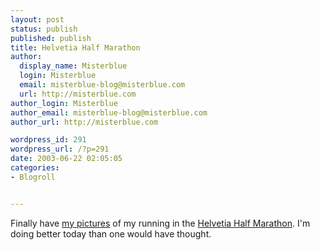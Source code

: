 ```yaml
---
layout: post
status: publish
published: publish
title: Helvetia Half Marathon
author:
  display_name: Misterblue
  login: Misterblue
  email: misterblue-blog@misterblue.com
  url: http://misterblue.com
author_login: Misterblue
author_email: misterblue-blog@misterblue.com
author_url: http://misterblue.com

wordpress_id: 291
wordpress_url: /?p=291
date: 2003-06-22 02:05:05
categories:
- Blogroll


---
```

<p>
Finally have
<a href="http://pics.misterblue.com/20030621-Marathon/">my pictures</a>
of my running in the
<a href="http://www.helvetiahalfmarathon.com/">Helvetia Half Marathon</a>.
I'm doing better today than one would have thought.
</p>
